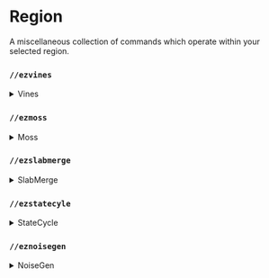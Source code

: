 # Region

A miscellaneous collection of commands which operate within your selected region.

### `//ezvines`

<details>

<summary>Vines</summary>

**`//ezvines <mask> <pattern> [percentage] [min_length] [max_length]`**

**`Alias: //vines`**

* **Mask**: Specifies the mask matching blocks to hang "vines" from.&#x20;
* **Pattern**: Determines the pattern of blocks to place.&#x20;
* **Percentage** (Default: 10%): Sets the percentage of blocks to hang vines from.&#x20;
* **Min Length** (Default: 2): Specifies the minimum vine length.&#x20;
* **Max Length** (Default: 5): Defines the maximum vine length.

<img src="../.gitbook/assets/ezvines_mask.gif" alt="" data-size="original"> **`<mask>`**

<img src="../.gitbook/assets/ezvines_percentage.gif" alt="" data-size="original"> **`[percentage]`**

<img src="../.gitbook/assets/ezvines_length.gif" alt="" data-size="original"> **`[min_length] [max_length]`**

</details>

### `//ezmoss`

<details>

<summary>Moss</summary>

**`//ezmoss <pattern> [amount] [smooth_radii] [smooth_iterations]`**

**`Alias: //moss`**

* **Pattern**: Determines the block pattern to use for the moss.&#x20;
* **Amount** (Default: 2.0): Specifies the amount of moss to place. Decimal values are allowed, and values are somewhat arbitrary.&#x20;
* **Smooth Radii** (Default: 1): Sets the smoothing radii for the moss placement. Can be one radius or three comma-separated radii, in the order of East/West, Up/Down, North/South.&#x20;
* **Smooth Iterations** (Default: 5): Defines the number of smoothing iterations to apply.

<img src="../.gitbook/assets/ezmoss_amount.gif" alt="" data-size="original"> **`[amount]`**

<img src="../.gitbook/assets/ezmoss_radius.gif" alt="" data-size="original"> **`[smooth_radii]`**

<img src="../.gitbook/assets/ezmoss_radii.gif" alt="" data-size="original"> **`[smooth_radii]`**

<img src="../.gitbook/assets/ezmoss_iterations.gif" alt="" data-size="original"> **`[smooth_iterations]`**

</details>

### `//ezslabmerge`

<details>

<summary>SlabMerge</summary>

**`//ezslabmerge <mask> [-b] [-t]`**

**`Alias: //slabmerge`**

* **Mask**: Specifies the mask to select which blocks to affect within the region.&#x20;
* **-b**: When used, will also convert bottom slabs to full blocks.&#x20;
* **-t**: When used, will also convert top slabs to full blocks.&#x20;

</details>

### `//ezstatecyle`

<details>

<summary>StateCycle</summary>

**`//ezstatecycle <mask> <state>`**

**`Alias: //statecycle`**

* **Mask**: Specifies the mask to select which blocks to affect within the region.&#x20;
* **State**: Identifies the block state value to cycle through for each block in the selection.

</details>

### `//eznoisegen`

<details>

<summary>NoiseGen</summary>

**`//eznoisegen <palette> <noise> [lowerThreshold] [upperThreshold] [-z <scale>] [-s <seed>] [-l <smear>] [-o <offset>] [-chnt]`**

**`Aliases: //noisegen | //ng`**

* **Palette**: Specifies the palette of blocks to use.&#x20;
* **Noise**: Defines the noise preset to use.&#x20;
* **Lower Threshold** (Default: 0): Sets the lower threshold for noise generation, with support for WorldEdit expressions.&#x20;
* **Upper Threshold** (Default: 0.5): Sets the upper threshold for noise generation, with support for WorldEdit expressions.&#x20;
* **-z** (Default: 1): Adjusts the scale of the noise.&#x20;
* **-s** (Default: -1): Sets the noise seed.&#x20;
* **-l** (Default: 0): Applies a vertical smear to 3D noise.&#x20;
* **-o** (Default: (0,0,0)): Offsets the noise generation coordinates by a given vector (X,Y,Z).&#x20;
* **-c**: When used, centers the noise generation on the world coordinates of the selection.&#x20;
* **-h**: Activates heightmap mode using 2D noise. \
  _Heightmap mode is only compatible with Cuboid, Cylinder, or Polygon region types._
* **-n**: Uses normalized (-1 to 1) selection-centered coordinates for noise generation. **-t**: Enables smooth mode, specifically for snow, water, and lava blocks in the palette \[Applicable only in heightmap mode].

</details>
